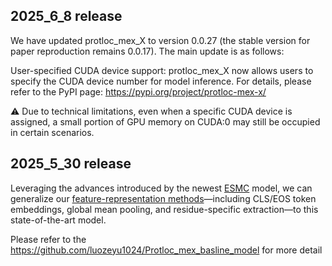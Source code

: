 ## 2025_6_8 release
We have updated protloc_mex_X to version 0.0.27 (the stable version for paper reproduction remains 0.0.17).
The main update is as follows:

User-specified CUDA device support:
protloc_mex_X now allows users to specify the CUDA device number for model inference.
For details, please refer to the PyPI page: https://pypi.org/project/protloc-mex-x/

⚠️ Due to technical limitations, even when a specific CUDA device is assigned, a small portion of GPU memory on CUDA:0 may still be occupied in certain scenarios.

## 2025_5_30 release

Leveraging the advances introduced by the newest [ESMC](https://www.evolutionaryscale.ai/blog/esm-cambrian) model, we can  generalize our [feature-representation methods]( https://doi.org/10.1093/bib/bbad534)—including CLS/EOS token embeddings, global mean pooling, and residue-specific extraction—to this state-of-the-art model. 

Please refer to the https://github.com/luozeyu1024/Protloc_mex_basline_model for more detail
